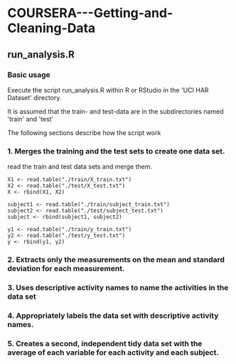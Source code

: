 COURSERA---Getting-and-Cleaning-Data
====================================

## run_analysis.R

### Basic usage

Execute the script run_analysis.R within R or RStudio 
in the 'UCI HAR Dataset' directory.

It is assumed that the train- and test-data are in the subdirectories
named 'train' and 'test'

The following sections describe how the script work

### 1. Merges the training and the test sets to create one data set.

read the train and test data sets and merge them.
```
X1 <- read.table("./train/X_train.txt")
X2 <- read.table("./test/X_test.txt")
X <- rbind(X1, X2)

subject1 <- read.table("./train/subject_train.txt")
subject2 <- read.table("./test/subject_test.txt")
subject <- rbind(subject1, subject2)

y1 <- read.table("./train/y_train.txt")
y2 <- read.table("./test/y_test.txt")
y <- rbind(y1, y2)

```

### 2. Extracts only the measurements on the mean and standard deviation for each measurement.
### 3. Uses descriptive activity names to name the activities in the data set
### 4. Appropriately labels the data set with descriptive activity names.
### 5. Creates a second, independent tidy data set with the average of each variable for each activity and each subject.
